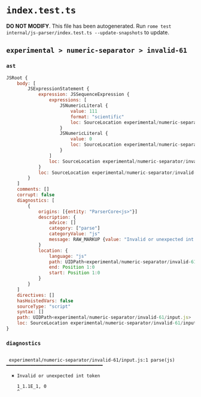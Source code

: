 # `index.test.ts`

**DO NOT MODIFY**. This file has been autogenerated. Run `rome test internal/js-parser/index.test.ts --update-snapshots` to update.

## `experimental > numeric-separator > invalid-61`

### `ast`

```javascript
JSRoot {
	body: [
		JSExpressionStatement {
			expression: JSSequenceExpression {
				expressions: [
					JSNumericLiteral {
						value: 111
						format: "scientific"
						loc: SourceLocation experimental/numeric-separator/invalid-61/input.js 1:0-1:8
					}
					JSNumericLiteral {
						value: 0
						loc: SourceLocation experimental/numeric-separator/invalid-61/input.js 1:10-1:11
					}
				]
				loc: SourceLocation experimental/numeric-separator/invalid-61/input.js 1:0-1:11
			}
			loc: SourceLocation experimental/numeric-separator/invalid-61/input.js 1:0-1:11
		}
	]
	comments: []
	corrupt: false
	diagnostics: [
		{
			origins: [{entity: "ParserCore<js>"}]
			description: {
				advice: []
				category: ["parse"]
				categoryValue: "js"
				message: RAW_MARKUP {value: "Invalid or unexpected int token"}
			}
			location: {
				language: "js"
				path: UIDPath<experimental/numeric-separator/invalid-61/input.js>
				end: Position 1:0
				start: Position 1:0
			}
		}
	]
	directives: []
	hasHoistedVars: false
	sourceType: "script"
	syntax: []
	path: UIDPath<experimental/numeric-separator/invalid-61/input.js>
	loc: SourceLocation experimental/numeric-separator/invalid-61/input.js 1:0-2:0
}
```

### `diagnostics`

```

 experimental/numeric-separator/invalid-61/input.js:1 parse(js) ━━━━━━━━━━━━━━━━━━━━━━━━━━━━━━━━━━━━

  ✖ Invalid or unexpected int token

    1_1.1E_1, 0
    ^


```
